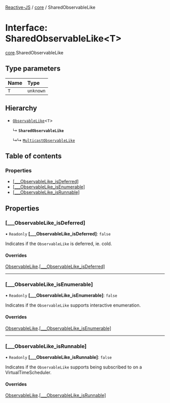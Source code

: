 [Reactive-JS](../README.md) / [core](../modules/core.md) / SharedObservableLike

# Interface: SharedObservableLike<T\>

[core](../modules/core.md).SharedObservableLike

## Type parameters

| Name | Type |
| :------ | :------ |
| `T` | `unknown` |

## Hierarchy

- [`ObservableLike`](core.ObservableLike.md)<`T`\>

  ↳ **`SharedObservableLike`**

  ↳↳ [`MulticastObservableLike`](core.MulticastObservableLike.md)

## Table of contents

### Properties

- [[\_\_\_ObservableLike\_isDeferred]](core.SharedObservableLike.md#[___observablelike_isdeferred])
- [[\_\_\_ObservableLike\_isEnumerable]](core.SharedObservableLike.md#[___observablelike_isenumerable])
- [[\_\_\_ObservableLike\_isRunnable]](core.SharedObservableLike.md#[___observablelike_isrunnable])

## Properties

### [\_\_\_ObservableLike\_isDeferred]

• `Readonly` **[\_\_\_ObservableLike\_isDeferred]**: ``false``

Indicates if the `ObservableLike` is deferred, ie. cold.

#### Overrides

[ObservableLike](core.ObservableLike.md).[[___ObservableLike_isDeferred]](core.ObservableLike.md#[___observablelike_isdeferred])

___

### [\_\_\_ObservableLike\_isEnumerable]

• `Readonly` **[\_\_\_ObservableLike\_isEnumerable]**: ``false``

Indicates if the `ObservableLike` supports interactive enumeration.

#### Overrides

[ObservableLike](core.ObservableLike.md).[[___ObservableLike_isEnumerable]](core.ObservableLike.md#[___observablelike_isenumerable])

___

### [\_\_\_ObservableLike\_isRunnable]

• `Readonly` **[\_\_\_ObservableLike\_isRunnable]**: ``false``

Indicates if the `ObservableLike` supports being subscribed to
on a VirtualTimeScheduler.

#### Overrides

[ObservableLike](core.ObservableLike.md).[[___ObservableLike_isRunnable]](core.ObservableLike.md#[___observablelike_isrunnable])
